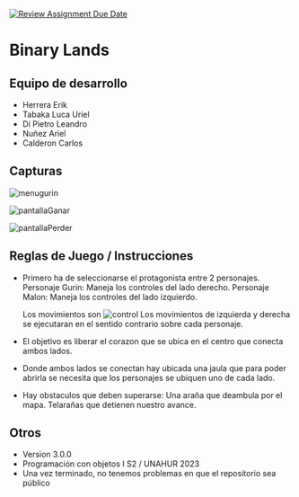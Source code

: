 [![Review Assignment Due Date](https://classroom.github.com/assets/deadline-readme-button-24ddc0f5d75046c5622901739e7c5dd533143b0c8e959d652212380cedb1ea36.svg)](https://classroom.github.com/a/hUnPAC5R)
# Binary Lands

## Equipo de desarrollo

- Herrera Erik 
- Tabaka Luca Uriel
- Di Pietro Leandro 
- Nuñez Ariel 
- Calderon Carlos

## Capturas
![menugurin](https://github.com/obj1-unahur-2023s2/TPGameIntegrador-delfondo-inc/assets/141874580/2d70a753-a70c-4718-aeb7-e9c183b8ae7d)

![pantallaGanar](https://github.com/obj1-unahur-2023s2/TPGameIntegrador-delfondo-inc/assets/141874580/5bed441d-5471-4bd3-baeb-e9bb3e2afb9c)

![pantallaPerder](https://github.com/obj1-unahur-2023s2/TPGameIntegrador-delfondo-inc/assets/141874580/28bffb7e-f643-42e0-bed5-0e0ac4d76217)


## Reglas de Juego / Instrucciones

* Primero ha de seleccionarse el protagonista entre 2 personajes.
	Personaje Gurin: Maneja los controles del lado derecho.
	Personaje Malon: Maneja los controles del lado izquierdo.

	Los movimientos son
![control](https://github.com/obj1-unahur-2023s2/TPGameIntegrador-delfondo-inc/assets/141874580/5997874e-2c9f-4186-973a-d9515ea3d144)
	Los movimientos de izquierda y derecha se ejecutaran en el sentido contrario sobre cada personaje.

* El objetivo es liberar el corazon que se ubica en el centro que conecta ambos lados.

* Donde ambos lados se conectan hay ubicada una jaula que para poder abrirla se necesita que los personajes se ubiquen uno de cada lado.

* Hay obstaculos que deben superarse:
	Una araña que deambula por el mapa.
	Telarañas que detienen nuestro avance.

## Otros
* Version 3.0.0
* Programación con objetos I S2 / UNAHUR 2023
* Una vez terminado, no tenemos problemas en que el repositorio sea público
